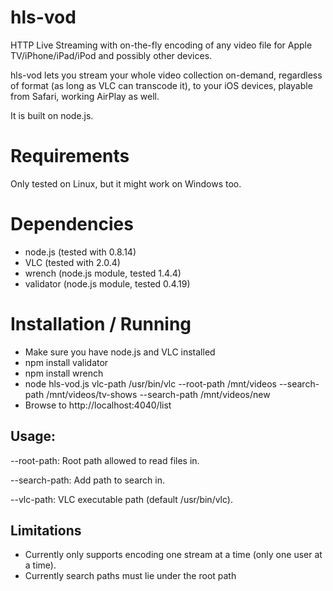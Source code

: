 hls-vod
=======

HTTP Live Streaming with on-the-fly encoding of any video file for Apple TV/iPhone/iPad/iPod and possibly other devices.

hls-vod lets you stream your whole video collection on-demand, regardless of format (as long as VLC can transcode it), to your iOS devices, playable from Safari, working AirPlay as well.

It is built on node.js.

Requirements
============
Only tested on Linux, but it might work on Windows too.

Dependencies
============
- node.js (tested with 0.8.14)
- VLC (tested with 2.0.4)
- wrench (node.js module, tested 1.4.4)
- validator (node.js module, tested 0.4.19)

Installation / Running
============
- Make sure you have node.js and VLC installed
- npm install validator
- npm install wrench
- node hls-vod.js vlc-path /usr/bin/vlc --root-path /mnt/videos --search-path /mnt/videos/tv-shows --search-path /mnt/videos/new
- Browse to http://localhost:4040/list

Usage:
------
--root-path: Root path allowed to read files in.

--search-path: Add path to search in.

--vlc-path: VLC executable path (default /usr/bin/vlc).

Limitations
-----------
- Currently only supports encoding one stream at a time (only one user at a time).
- Currently search paths must lie under the root path
